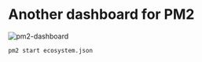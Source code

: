 # Another dashboard for PM2

![pm2-dashboard](https://github.com/xiilei/pm2-dashboard/blob/master/imc.png?raw=true)

```
pm2 start ecosystem.json
```
